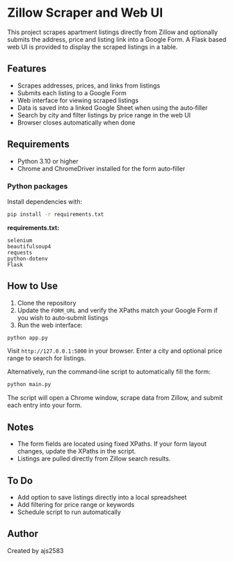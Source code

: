 # Zillow Scraper and Web UI

This project scrapes apartment listings directly from Zillow and optionally submits the address, price and listing link into a Google Form. A Flask based web UI is provided to display the scraped listings in a table.

## Features

- Scrapes addresses, prices, and links from listings
- Submits each listing to a Google Form
- Web interface for viewing scraped listings
- Data is saved into a linked Google Sheet when using the auto‑filler
- Search by city and filter listings by price range in the web UI
- Browser closes automatically when done

## Requirements

- Python 3.10 or higher
- Chrome and ChromeDriver installed for the form auto‑filler

### Python packages

Install dependencies with:

```bash
pip install -r requirements.txt
```

**requirements.txt:**
```text
selenium
beautifulsoup4
requests
python-dotenv
Flask
```

## How to Use

1. Clone the repository
2. Update the `FORM_URL` and verify the XPaths match your Google Form if you wish to auto‑submit listings
3. Run the web interface:

```bash
python app.py
```

Visit `http://127.0.0.1:5000` in your browser. Enter a city and optional price range to search for listings.

Alternatively, run the command‑line script to automatically fill the form:

```bash
python main.py
```

The script will open a Chrome window, scrape data from Zillow, and submit each entry into your form.

## Notes

- The form fields are located using fixed XPaths. If your form layout changes, update the XPaths in the script.
- Listings are pulled directly from Zillow search results.

## To Do

- Add option to save listings directly into a local spreadsheet
- Add filtering for price range or keywords
- Schedule script to run automatically

## Author

Created by ajs2583
